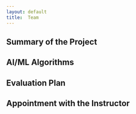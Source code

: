 ```yaml
---
layout: default
title:  Team
---
```


## Summary of the Project


## AI/ML Algorithms


## Evaluation Plan


## Appointment with the Instructor
